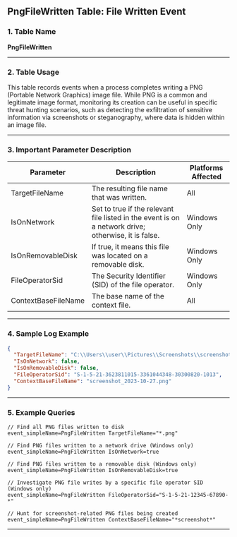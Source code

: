 ## PngFileWritten Table: File Written Event

### 1. Table Name
**PngFileWritten**

---

### 2. Table Usage
This table records events when a process completes writing a PNG (Portable Network Graphics) image file. While PNG is a common and legitimate image format, monitoring its creation can be useful in specific threat hunting scenarios, such as detecting the exfiltration of sensitive information via screenshots or steganography, where data is hidden within an image file.

---

### 3. Important Parameter Description

| Parameter | Description | Platforms Affected |
|---|---|---|
| TargetFileName | The resulting file name that was written. | All |
| IsOnNetwork | Set to true if the relevant file listed in the event is on a network drive; otherwise, it is false. | Windows Only |
| IsOnRemovableDisk | If true, it means this file was located on a removable disk. | Windows Only |
| FileOperatorSid | The Security Identifier (SID) of the file operator. | Windows Only |
| ContextBaseFileName | The base name of the context file. | All |

---

### 4. Sample Log Example

```json
{
  "TargetFileName": "C:\\Users\\user\\Pictures\\Screenshots\\screenshot_2023-10-27.png",
  "IsOnNetwork": false,
  "IsOnRemovableDisk": false,
  "FileOperatorSid": "S-1-5-21-3623811015-3361044348-30300820-1013",
  "ContextBaseFileName": "screenshot_2023-10-27.png"
}
```
---

### 5. Example Queries
```xql
// Find all PNG files written to disk
event_simpleName=PngFileWritten TargetFileName="*.png"

// Find PNG files written to a network drive (Windows only)
event_simpleName=PngFileWritten IsOnNetwork=true

// Find PNG files written to a removable disk (Windows only)
event_simpleName=PngFileWritten IsOnRemovableDisk=true

// Investigate PNG file writes by a specific file operator SID (Windows only)
event_simpleName=PngFileWritten FileOperatorSid="S-1-5-21-12345-67890-*"

// Hunt for screenshot-related PNG files being created
event_simpleName=PngFileWritten ContextBaseFileName="*screenshot*"
```
---